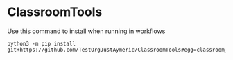 # ClassroomTools

Use this command to install when running in workflows
```
python3 -m pip install git+https://github.com/TestOrgJustAymeric/ClassroomTools#egg=classroom_tools
```
